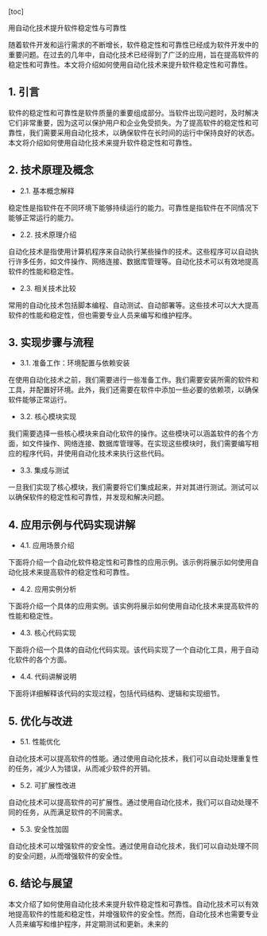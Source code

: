 
[toc]                    
                
                
用自动化技术提升软件稳定性与可靠性

随着软件开发和运行需求的不断增长，软件稳定性和可靠性已经成为软件开发中的重要问题。在过去的几年中，自动化技术已经得到了广泛的应用，旨在提高软件的稳定性和可靠性。本文将介绍如何使用自动化技术来提升软件稳定性和可靠性。

## 1. 引言

软件的稳定性和可靠性是软件质量的重要组成部分。当软件出现问题时，及时解决它们非常重要，因为这可以保护用户和企业免受损失。为了提高软件的稳定性和可靠性，我们需要采用自动化技术，以确保软件在长时间的运行中保持良好的状态。本文将介绍如何使用自动化技术来提升软件稳定性和可靠性。

## 2. 技术原理及概念

- 2.1. 基本概念解释

稳定性是指软件在不同环境下能够持续运行的能力。可靠性是指软件在不同情况下能够正常运行的能力。

- 2.2. 技术原理介绍

自动化技术是指使用计算机程序来自动执行某些操作的技术。这些程序可以自动执行许多任务，如文件操作、网络连接、数据库管理等。自动化技术可以有效地提高软件的性能和稳定性。

- 2.3. 相关技术比较

常用的自动化技术包括脚本编程、自动测试、自动部署等。这些技术可以大大提高软件的性能和稳定性，但也需要专业人员来编写和维护程序。

## 3. 实现步骤与流程

- 3.1. 准备工作：环境配置与依赖安装

在使用自动化技术之前，我们需要进行一些准备工作。我们需要安装所需的软件和工具，并配置好环境。此外，我们还需要在软件中添加一些必要的依赖项，以确保软件能够正常运行。

- 3.2. 核心模块实现

我们需要选择一些核心模块来自动化软件的操作。这些模块可以涵盖软件的各个方面，如文件操作、网络连接、数据库管理等。在实现这些模块时，我们需要编写相应的程序代码，并使用自动化技术来执行这些代码。

- 3.3. 集成与测试

一旦我们实现了核心模块，我们需要将它们集成起来，并对其进行测试。测试可以以确保软件的稳定性和可靠性，并发现和解决问题。

## 4. 应用示例与代码实现讲解

- 4.1. 应用场景介绍

下面将介绍一个自动化软件稳定性和可靠性的应用示例。该示例将展示如何使用自动化技术来提高软件的稳定性和可靠性。

- 4.2. 应用实例分析

下面将介绍一个具体的应用实例。该实例将展示如何使用自动化技术来提高软件的性能和稳定性。

- 4.3. 核心代码实现

下面将介绍一个具体的自动化代码实现。该代码实现了一个自动化工具，用于自动化软件的各个方面。

- 4.4. 代码讲解说明

下面将详细解释该代码的实现过程，包括代码结构、逻辑和实现细节。

## 5. 优化与改进

- 5.1. 性能优化

自动化技术可以提高软件的性能。通过使用自动化技术，我们可以自动处理重复性的任务，减少人为错误，从而减少软件的开销。

- 5.2. 可扩展性改进

自动化技术可以提高软件的可扩展性。通过使用自动化技术，我们可以自动处理不同的任务，从而满足软件的不同需求。

- 5.3. 安全性加固

自动化技术可以增强软件的安全性。通过使用自动化技术，我们可以自动处理不同的安全问题，从而增强软件的安全性。

## 6. 结论与展望

本文介绍了如何使用自动化技术来提升软件稳定性和可靠性。自动化技术可以有效地提高软件的性能和稳定性，并增强软件的安全性。然而，自动化技术也需要专业人员来编写和维护程序，并定期测试和更新。未来的

